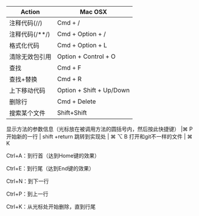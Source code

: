 Action | Mac OSX|
---|---|
注释代码(//) | Cmd + /
注释代码(/**/) | Cmd + Option + /
格式化代码 | Cmd + Option + L
清除无效包引用 | Option + Control + O
查找 | Cmd + F
查找+替换 | Cmd + R
上下移动代码 | Option + Shift + Up/Down
删除行 | Cmd + Delete
搜索某个文件 | Shift+Shift

显示方法的参数信息（光标放在被调用方法的圆括号内，然后按此快捷键） |⌘ P	
开始新的一行 | shift +return
跳转到实现处 | ⌘ ⌥ B
打开和git不一样的文件 | ⌘ K

Ctrl+A：到行首（达到Home键的效果）

Ctrl+E：到行尾（达到End键的效果）

Ctrl+N：到下一行

Ctrl+P：到上一行

Ctrl+K：从光标处开始删除，直到行尾









